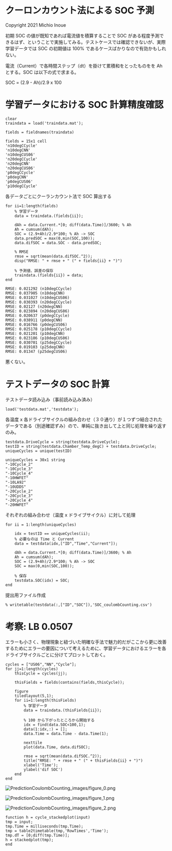 # クーロンカウント法による SOC 予測
Copyright 2021 Michio Inoue

初期 SOC の値が既知であれば電流値を積算することで SOC がある程度予測できるはず、ということで実施してみる。テストケースでは確認できないが、実際学習データでは SOC の初期値は 100% であるケースばかりなので有効かもしれない。

電流（Current）で各時間ステップ（dt）を掛けて累積和をとったものをを Ah とする。SOC は以下の式で求まる。

SOC = (2.9 - Ah)/2.9 x 100

# 学習データにおける SOC 計算精度確認

```matlab:Code
clear
traindata = load('traindata.mat');

fields = fieldnames(traindata)
```

```text:Output
fields = 15x1 cell    
'n10degCCycle'    
'n10degCNN'       
'n10degCUS06'     
'n20degCCycle'    
'n20degCNN'       
'n20degCUS06'     
'p0degCCycle'     
'p0degCNN'        
'p0degCUS06'      
'p10degCCycle'    

```

各データごとにクーランカウント法で SOC 算出する

```matlab:Code
for ii=1:length(fields)
    % 学習データ
    data = traindata.(fields{ii});

    dAh = data.Current.*[0; diff(data.Time)]/3600; % Ah
    Ah = cumsum(dAh);
    SOC = (2.9+Ah)/2.9*100; % Ah -> SOC
    data.predSOC = max(0,min(SOC,100));
    data.difSOC = data.SOC - data.predSOC;

    % RMSE
    rmse = sqrt(mean(data.difSOC.^2));
    disp("RMSE: " + rmse + " (" + fields{ii} + ")")

    % 予測値、誤差の保存
    traindata.(fields{ii}) = data;
end
```

```text:Output
RMSE: 0.021292 (n10degCCycle)
RMSE: 0.037905 (n10degCNN)
RMSE: 0.031027 (n10degCUS06)
RMSE: 0.030393 (n20degCCycle)
RMSE: 0.02127 (n20degCNN)
RMSE: 0.023894 (n20degCUS06)
RMSE: 0.020637 (p0degCCycle)
RMSE: 0.038911 (p0degCNN)
RMSE: 0.016766 (p0degCUS06)
RMSE: 0.025178 (p10degCCycle)
RMSE: 0.021201 (p10degCNN)
RMSE: 0.023186 (p10degCUS06)
RMSE: 0.030701 (p25degCCycle)
RMSE: 0.019103 (p25degCNN)
RMSE: 0.01347 (p25degCUS06)
```

悪くない。

# テストデータの SOC 計算

テストデータ読み込み（事前読み込み済み）

```matlab:Code
load('testdata.mat','testdata');
```

各温度 x 各ドライブサイクルの組み合わせ（３０通り）が１つずつ結合されたデータである（別途確認ずみ）ので、単純に抜き出して上と同じ処理を繰り返すのみ。

```matlab:Code
testdata.DriveCycle = string(testdata.DriveCycle);
testID = string(testdata.Chamber_Temp_degC) + testdata.DriveCycle;
uniqueCycles = unique(testID)
```

```text:Output
uniqueCycles = 30x1 string    
"-10Cycle_2"    
"-10Cycle_3"    
"-10Cycle_4"    
"-10HWFET"      
"-10LA92"       
"-10UDDS"       
"-20Cycle_2"    
"-20Cycle_3"    
"-20Cycle_4"    
"-20HWFET"      

```

それぞれの組み合わせ（温度 x ドライブサイクル）に対して処理

```matlab:Code
for ii = 1:length(uniqueCycles)

    idx = testID == uniqueCycles(ii);
    % 必要なのは Time と Current
    data = testdata(idx,["ID","Time","Current"]);

    dAh = data.Current.*[0; diff(data.Time)]/3600; % Ah
    Ah = cumsum(dAh);
    SOC = (2.9+Ah)/2.9*100; % Ah -> SOC
    SOC = max(0,min(SOC,100));

    % 保存
    testdata.SOC(idx) = SOC;
end

```

提出用ファイル作成

```matlab:Code
% writetable(testdata(:,["ID","SOC"]),'SOC_coulombCounting.csv')
```

# 考察: LB 0.0507

エラーも小さく、物理現象と紐づいた明確な手法で魅力的だがここから更に改善するためにエラーの要因について考えるために、学習データにおけるエラーを各ドライブサイクルごとに分けてプロットしておく。

```matlab:Code
cycles = ["US06","NN","Cycle"];
for jj=1:length(cycles)
    thisCycle = cycles(jj);

    thisFields = fields(contains(fields,thisCycle));

    figure
    tiledlayout(5,1);
    for ii=1:length(thisFields)
        % 学習データ
        data = traindata.(thisFields{ii});

        % 100 から下がったところから開始する
        idx = find(data.SOC<100,1);
        data(1:idx,:) = [];
        data.Time = data.Time - data.Time(1);

        nexttile
        plot(data.Time, data.difSOC);

        rmse = sqrt(mean(data.difSOC.^2));
        title("RMSE: " + rmse + " (" + thisFields{ii} + ")")
        xlabel('Time');
        ylabel('dif SOC')
    end
end
```

![PredictionCoulombCounting_images/figure_0.png
](./PredictionCoulombCounting_images/figure_0.png
)

![PredictionCoulombCounting_images/figure_1.png
](./PredictionCoulombCounting_images/figure_1.png
)

![PredictionCoulombCounting_images/figure_2.png
](./PredictionCoulombCounting_images/figure_2.png
)

  

```matlab:Code
function h = cycle_stackedplot(input)
tmp = input;
tmp.Time = milliseconds(tmp.Time);
tmp = table2timetable(tmp,'RowTimes','Time');
tmp.dT = [0;diff(tmp.Time)];
h = stackedplot(tmp);
end

```
